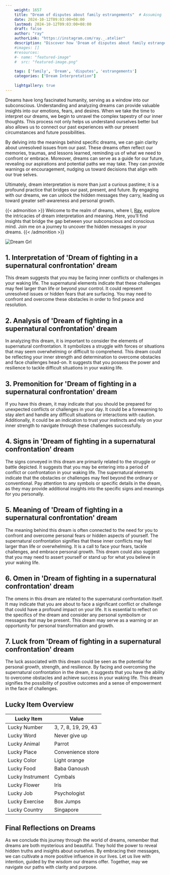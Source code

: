 ```yaml
---
    weight: 1657
    title: "Dream of disputes about family estrangements"  # Assuming 'title' column exists
    date: 2024-10-12T09:03:00+08:00
    lastmod: 2024-10-12T09:03:00+08:00
    draft: false
    author: "ray"
    authorLink: "https://instagram.com/ray._.atelier"
    description: "Discover how 'Dream of disputes about family estrangements' can interpret your future and uncover its significant meanings in your life."
    #images: []
    #resources:
    #- name: "featured-image"
    #  src: "featured-image.png"
    
    tags: ['family', 'Dream', 'disputes', 'estrangements']
    categories: ["Dream Interpretation"]
    
    lightgallery: true
---
```

    
Dreams have long fascinated humanity, serving as a window into our subconscious. Understanding and analyzing dreams can provide valuable insights into our emotions, fears, and desires. When we take the time to interpret our dreams, we begin to unravel the complex tapestry of our inner thoughts. This process not only helps us understand ourselves better but also allows us to connect our past experiences with our present circumstances and future possibilities.

By delving into the meanings behind specific dreams, we can gain clarity about unresolved issues from our past. These dreams often reflect our memories, traumas, and lessons learned, reminding us of what we need to confront or embrace. Moreover, dreams can serve as a guide for our future, revealing our aspirations and potential paths we may take. They can provide warnings or encouragement, nudging us toward decisions that align with our true selves.

Ultimately, dream interpretation is more than just a curious pastime; it is a profound practice that bridges our past, present, and future. By engaging with our dreams, we can unlock the hidden messages they carry, leading us toward greater self-awareness and personal growth.

{{< admonition >}}
Welcome to the realm of dreams, where I, [Ray](https://instagram.com/ray._.atelier), explore the intricacies of dream interpretation and meaning. Here, you’ll find insights that bridge the gap between your subconscious and conscious mind. Join me on a journey to uncover the hidden messages in your dreams.
{{< /admonition >}}

![Dream Grl](https://cdn.pixabay.com/photo/2017/11/02/03/35/gothic-2910057_1280.jpg "Dream Grl")

## 1. Interpretation of 'Dream of fighting in a supernatural confrontation' dream

This dream suggests that you may be facing inner conflicts or challenges in your waking life. The supernatural elements indicate that these challenges may feel larger than life or beyond your control. It could represent unresolved issues or hidden fears that are surfacing. You may need to confront and overcome these obstacles in order to find peace and resolution.

## 2. Analysis of 'Dream of fighting in a supernatural confrontation' dream

In analyzing this dream, it is important to consider the elements of supernatural confrontation. It symbolizes a struggle with forces or situations that may seem overwhelming or difficult to comprehend. This dream could be reflecting your inner strength and determination to overcome obstacles and face challenges head-on. It suggests that you possess the power and resilience to tackle difficult situations in your waking life.

## 3. Premonition for 'Dream of fighting in a supernatural confrontation' dream

If you have this dream, it may indicate that you should be prepared for unexpected conflicts or challenges in your day. It could be a forewarning to stay alert and handle any difficult situations or interactions with caution. Additionally, it could be an indication to trust your instincts and rely on your inner strength to navigate through these challenges successfully.

## 4. Signs in 'Dream of fighting in a supernatural confrontation' dream

The signs conveyed in this dream are primarily related to the struggle or battle depicted. It suggests that you may be entering into a period of conflict or confrontation in your waking life. The supernatural elements indicate that the obstacles or challenges may feel beyond the ordinary or conventional. Pay attention to any symbols or specific details in the dream, as they may provide additional insights into the specific signs and meanings for you personally.

## 5. Meaning of 'Dream of fighting in a supernatural confrontation' dream

The meaning behind this dream is often connected to the need for you to confront and overcome personal fears or hidden aspects of yourself. The supernatural confrontation signifies that these inner conflicts may feel larger than life or overwhelming. It is a call to face your fears, tackle challenges, and embrace personal growth. This dream could also suggest that you may need to assert yourself or stand up for what you believe in your waking life.

## 6. Omen in 'Dream of fighting in a supernatural confrontation' dream

The omens in this dream are related to the supernatural confrontation itself. It may indicate that you are about to face a significant conflict or challenge that could have a profound impact on your life. It is essential to reflect on the specifics of the dream and consider any personal symbolism or messages that may be present. This dream may serve as a warning or an opportunity for personal transformation and growth.

## 7. Luck from 'Dream of fighting in a supernatural confrontation' dream

The luck associated with this dream could be seen as the potential for personal growth, strength, and resilience. By facing and overcoming the supernatural confrontation in the dream, it suggests that you have the ability to overcome obstacles and achieve success in your waking life. This dream signifies the possibility of positive outcomes and a sense of empowerment in the face of challenges.

## Lucky Item Overview
| Lucky Item          | Value              |
|---------------|--------------------|
| Lucky Number        | 3, 7, 8, 19, 29, 43  |
| Lucky Word          | Never give up |
| Lucky Animal        | Parrot |
| Lucky Place         | Convenience store     |
| Lucky Color         | Light orange     |
| Lucky Food          | Baba Ganoush      |
| Lucky Instrument    | Cymbals |
| Lucky Flower        | Iris    |
| Lucky Job           | Psychologist       |
| Lucky Exercise      | Box Jumps  |
| Lucky Country       | Singapore    |


##  Final Reflections on Dreams

As we conclude this journey through the world of dreams, remember that dreams are both mysterious and beautiful. They hold the power to reveal hidden truths and insights about ourselves. By embracing their messages, we can cultivate a more positive influence in our lives. Let us live with intention, guided by the wisdom our dreams offer. Together, may we navigate our paths with clarity and purpose.
